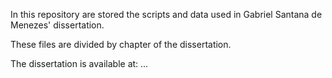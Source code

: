 In this repository are stored the scripts and data used in Gabriel Santana de Menezes' dissertation. 

These files are divided by chapter of the dissertation. 

The dissertation is available at: ...

